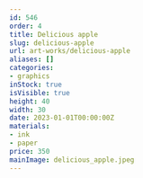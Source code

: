 ```yaml
---
id: 546
order: 4
title: Delicious apple
slug: delicious-apple
url: art-works/delicious-apple
aliases: []
categories:
- graphics
inStock: true
isVisible: true
height: 40
width: 30
date: 2023-01-01T00:00:00Z
materials:
- ink
- paper
price: 350
mainImage: delicious_apple.jpeg
---
```

